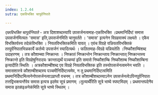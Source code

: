 ```yaml
---
index: 1.2.44
sutra: एकविभक्ति चापूर्वनिपाते

---
```

_एकविभक्ति चापूर्वनिपाते_ - अत्र दिशाशब्दस्यापि उपसर्जनत्वमाह-एकविभक्ति ।प्रथमानिर्दिष्टं समास उपसर्जन॑मित्यतः 'समास' इति,उपसर्जन॑मिति चानुवर्तते । 'समास' इत्यनेन विग्रहवाक्यं लक्ष्यते । एकैव विभक्तिर्यस्य तदेकंविभक्ति । नियतविभक्तिकमिति यावत् । एवंच विग्रहे यन्नियतविभक्तिकं तत्पूर्वनिपातभिन्नकार्ये कर्तव्ये उपसर्जनं स्यादित्यर्थः । फलितमाह-विग्रहे यन्नियतेति ।निष्कौशाम्बि॑शब्द उदाहरणम् । तत्र कौशाम्ब्या निष्क्रान्तः । निष्क्रातं निष्क्रान्तेन निष्क्रान्ताय निष्क्रान्तात् निष्क्रान्तस्य निष्क्रान्ते इति विग्रहेषुनिरादयः क्रान्ताद्यर्थे पञ्चम्या॑ इति समासे निष्कौशाम्बिः निष्कौशाम्ब निष्कौशाम्बिना इत्यादीति स्थितिः । अत्रकौशाम्बी॑शब्द एव विग्रहे नियतविभक्तिक इति तस्योपसर्जनत्वमनेन भवति । समासशास्त्रे कौशाम्बीशब्दस्य पञ्चमीनिर्दिष्टत्वमेव, न तु प्रथमानिर्दिष्टत्वमिति प्रथमानिर्दिष्टमित्यनेनोपसर्जनत्वाऽप्राप्तौ वचनम् । तत्र कौशाम्बीशब्दस्याऽनेन उपसर्जनत्वेऽपिनपूर्वनिपातः तत्तद्विभक्त्यन्तैरेव समास इत्यत्र इदमेव सूत्रं प्रमाणम् ।तुल्यार्थै॑रिति सूत्रे भाष्ये स्पष्टमिदम् । प्रथमान्तपदेनैव समास इत#इअनेक॑मिति सूत्रे भाष्ये स्थितम् ।